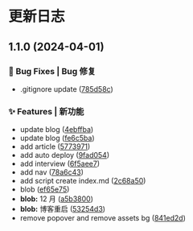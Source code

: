 # 更新日志 


## 1.1.0 (2024-04-01)


### 🐛 Bug Fixes | Bug 修复

* .gitignore update ([785d58c](https://github.com/iygxv/blog/commit/785d58c274ba680a929f2cf47048c4540c84e4c2))


### ✨ Features | 新功能

*  update blog ([4ebffba](https://github.com/iygxv/blog/commit/4ebffba0ab4f32d1bb02ad8fe801f3da2fe89b76))
*  update blog ([fe6c5ba](https://github.com/iygxv/blog/commit/fe6c5ba577afa647c441b02a7e68f136de103aa6))
* add  article ([5773971](https://github.com/iygxv/blog/commit/57739716a5787924d46481bc67c78cf7bfe6239b))
* add  auto deploy ([9fad054](https://github.com/iygxv/blog/commit/9fad05494557c49619aec09fba511d2bfa7b5c7f))
* add interview ([6f5aee7](https://github.com/iygxv/blog/commit/6f5aee7388577b15d2c78f94331000d3e8b99db1))
* add nav ([78a6c43](https://github.com/iygxv/blog/commit/78a6c43d0d01dccc3643aed89d9faaf57b992d07))
* add script create index.md ([2c68a50](https://github.com/iygxv/blog/commit/2c68a509780128be357cec0fa01cb8a3cb52553f))
* blob ([ef65e75](https://github.com/iygxv/blog/commit/ef65e754b7feaf94390dc4f23db16566fa1cb460))
* **blob:** 12 月 ([a5b3800](https://github.com/iygxv/blog/commit/a5b3800bcfee41ee1b6de3e715ed7796fb09c1a2))
* **blob:** 博客重启 ([53254d3](https://github.com/iygxv/blog/commit/53254d3bfcc1ca7ca822333aeb3212ad1ce4ac0f))
* remove popover and remove assets bg ([841ed2d](https://github.com/iygxv/blog/commit/841ed2d3eeefbe82aab00f504247798de2716dab))
